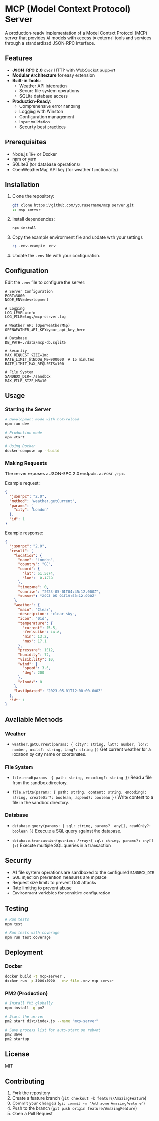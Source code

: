 # MCP (Model Context Protocol) Server

A production-ready implementation of a Model Context Protocol (MCP) server that provides AI models with access to external tools and services through a standardized JSON-RPC interface.

## Features

- **JSON-RPC 2.0** over HTTP with WebSocket support
- **Modular Architecture** for easy extension
- **Built-in Tools**:
  - Weather API integration
  - Secure file system operations
  - SQLite database access
- **Production-Ready**:
  - Comprehensive error handling
  - Logging with Winston
  - Configuration management
  - Input validation
  - Security best practices

## Prerequisites

- Node.js 16+ or Docker
- npm or yarn
- SQLite3 (for database operations)
- OpenWeatherMap API key (for weather functionality)

## Installation

1. Clone the repository:
   ```bash
   git clone https://github.com/yourusername/mcp-server.git
   cd mcp-server
   ```

2. Install dependencies:
   ```bash
   npm install
   ```

3. Copy the example environment file and update with your settings:
   ```bash
   cp .env.example .env
   ```

4. Update the `.env` file with your configuration.

## Configuration

Edit the `.env` file to configure the server:

```env
# Server Configuration
PORT=3000
NODE_ENV=development

# Logging
LOG_LEVEL=info
LOG_FILE=logs/mcp-server.log

# Weather API (OpenWeatherMap)
OPENWEATHER_API_KEY=your_api_key_here

# Database
DB_PATH=./data/mcp-db.sqlite

# Security
MAX_REQUEST_SIZE=1mb
RATE_LIMIT_WINDOW_MS=900000  # 15 minutes
RATE_LIMIT_MAX_REQUESTS=100

# File System
SANDBOX_DIR=./sandbox
MAX_FILE_SIZE_MB=10
```

## Usage

### Starting the Server

```bash
# Development mode with hot-reload
npm run dev

# Production mode
npm start

# Using Docker
docker-compose up --build
```

### Making Requests

The server exposes a JSON-RPC 2.0 endpoint at `POST /rpc`.

Example request:

```json
{
  "jsonrpc": "2.0",
  "method": "weather.getCurrent",
  "params": {
    "city": "London"
  },
  "id": 1
}
```

Example response:

```json
{
  "jsonrpc": "2.0",
  "result": {
    "location": {
      "name": "London",
      "country": "GB",
      "coord": {
        "lat": 51.5074,
        "lon": -0.1278
      },
      "timezone": 0,
      "sunrise": "2023-05-01T04:45:12.000Z",
      "sunset": "2023-05-01T19:53:12.000Z"
    },
    "weather": {
      "main": "Clear",
      "description": "clear sky",
      "icon": "01d",
      "temperature": {
        "current": 15.5,
        "feelsLike": 14.8,
        "min": 13.2,
        "max": 17.1
      },
      "pressure": 1012,
      "humidity": 72,
      "visibility": 10,
      "wind": {
        "speed": 3.6,
        "deg": 200
      },
      "clouds": 0
    },
    "lastUpdated": "2023-05-01T12:00:00.000Z"
  },
  "id": 1
}
```

## Available Methods

### Weather

- `weather.getCurrent(params: { city?: string, lat?: number, lon?: number, units?: string, lang?: string })`
  Get current weather for a location by city name or coordinates.

### File System

- `file.read(params: { path: string, encoding?: string })`
  Read a file from the sandbox directory.

- `file.write(params: { path: string, content: string, encoding?: string, createDir?: boolean, append?: boolean })`
  Write content to a file in the sandbox directory.

### Database

- `database.query(params: { sql: string, params?: any[], readOnly?: boolean })`
  Execute a SQL query against the database.

- `database.transaction(queries: Array<{ sql: string, params?: any[] }>)`
  Execute multiple SQL queries in a transaction.

## Security

- All file system operations are sandboxed to the configured `SANDBOX_DIR`
- SQL injection prevention measures are in place
- Request size limits to prevent DoS attacks
- Rate limiting to prevent abuse
- Environment variables for sensitive configuration

## Testing

```bash
# Run tests
npm test

# Run tests with coverage
npm run test:coverage
```

## Deployment

### Docker

```bash
docker build -t mcp-server .
docker run -p 3000:3000 --env-file .env mcp-server
```

### PM2 (Production)

```bash
# Install PM2 globally
npm install -g pm2

# Start the server
pm2 start dist/index.js --name "mcp-server"

# Save process list for auto-start on reboot
pm2 save
pm2 startup
```

## License

MIT

## Contributing

1. Fork the repository
2. Create a feature branch (`git checkout -b feature/AmazingFeature`)
3. Commit your changes (`git commit -m 'Add some AmazingFeature'`)
4. Push to the branch (`git push origin feature/AmazingFeature`)
5. Open a Pull Request

